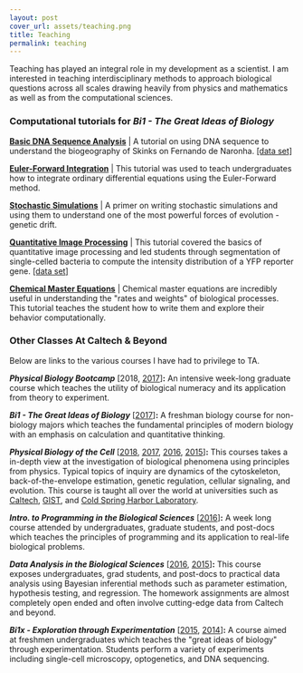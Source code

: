 ```yaml
---
layout: post
cover_url: assets/teaching.png
title: Teaching
permalink: teaching
---
```


Teaching has
played an integral role in my development as a scientist. I am interested in
teaching interdisciplinary methods to approach biological questions across all
scales drawing heavily from physics and mathematics as well as from the
computational sciences.

### Computational tutorials for *Bi1 - The Great Ideas of Biology*

[**Basic DNA Sequence Analysis**](http://bi1.caltech.edu/code/t01_sequence_analysis.html) \| A tutorial on using DNA sequence to understand the biogeography of Skinks on Fernando de Naronha. [\[data set\]](http://rpdata.caltech.edu/courses/bi1_2017/data/mabuya_atlantica.zip)


[**Euler-Forward Integration**](http://bi1.caltech.edu/code/t02_numerical_integration.html) \| This tutorial was used to teach undergraduates how to integrate ordinary differential equations using the Euler-Forward method.


[**Stochastic Simulations**](http://bi1.caltech.edu/code/t03_stochastic_simulations.html) \|
A primer on writing stochastic simulations and using them to understand one of the most powerful forces of evolution - genetic drift.


[**Quantitative Image Processing**](http://bi1.caltech.edu/code/t04_quantitative_image_processing.html) \| This tutorial covered the basics of quantitative image processing and led students through segmentation of single-celled bacteria to compute the intensity distribution of a YFP reporter gene. [\[data set\]](http://rpdata.caltech.edu/courses/bi1_2017/data/ecoli_images.zip)


[**Chemical Master Equations**](http://bi1.caltech.edu/code/t06_chemical_master_equation.html) \| Chemical master equations are incredibly useful in understanding the "rates and weights" of biological processes. This tutorial teaches the student how to write them and explore their behavior computationally.


### Other Classes At Caltech & Beyond

Below are links to the various courses I have had to privilege to TA.

 ***Physical Biology Bootcamp*** \[2018, [2017](http://www.rpgroup.caltech.edu/be262)\]**:** An intensive week-long graduate course which teaches the utility of biological numeracy and its application from theory to experiment.


***Bi1 - The Great Ideas of Biology*** \[[2017](http://bi1.caltech.edu)\]**:** A freshman biology course for non-biology majors which teaches the fundamental principles of modern biology with an emphasis on calculation and quantitative thinking.


***Physical Biology of the Cell*** \[[2018](http://beaph161.caltech.edu/2018/),  [2017](http://www.rpgroup.caltech.edu/gist_pboc_2017), [2016](http://www.rpgroup.caltech.edu/gist_pboc_2016), [2015](http://www.rdata.caltech.edu/courses/CSHL_PBoC_2015)\]**:**
This courses takes a in-depth view at the investigation of biological phenomena using principles from physics. Typical topics of inquiry are dynamics of the cytoskeleton, back-of-the-envelope estimation, genetic regulation, cellular signaling, and evolution. This course is taught all over the world at universities such as [Caltech](http://caltech.edu), [GIST](), and [Cold Spring Harbor Laboratory](http://cshl.edu).


***Intro. to Programming in the Biological Sciences*** \[[2016](http://justinbois.github.io/bootcamp/2016/)\]**:** A week long course attended by undergraduates, graduate students, and post-docs which teaches the principles of programming and its application to real-life biological problems.


***Data Analysis in the Biological Sciences*** \[[2016](http://bebi103.caltech.edu/2016), [2015](http://bebi103.caltech.edu/2015)\]**:** This course exposes undergraduates, grad students, and post-docs to practical data analysis using Bayesian inferential methods such as parameter estimation, hypothesis testing, and regression. The homework assignments are almost completely open ended and often involve cutting-edge data from Caltech and beyond.


 ***Bi1x - Exploration through Experimentation*** \[[2015](http://bi1x.caltech.edu/2015/), [2014](http://bi1x.caltech.edu/2014/)\]**:** A course aimed at freshmen undergraduates which teaches the "great ideas of biology" through experimentation. Students perform a variety of experiments including  single-cell microscopy, optogenetics, and DNA sequencing.